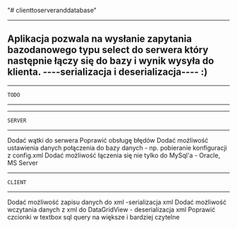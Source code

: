 "# clienttoserveranddatabase" 

-------------
Aplikacja pozwala na wysłanie zapytania bazodanowego typu select do serwera który następnie łączy się do bazy i wynik wysyła do klienta. 
----serializacja i deserializacja---- :)
-------------

-------------
    TODO
-------------

-------------
    SERVER
-------------

Dodać wątki do serwera
Poprawić obsługę błędów
Dodać możliwość ustawienia danych połączenia do bazy danych - np. pobieranie konfiguracji z config.xml
Dodać możliwość łączenia się nie tylko do MySql'a - Oracle, MS Server

-------------
    CLIENT
-------------

Dodać możliwość zapisu danych do xml -serializacja xml
Dodać możliwość wczytania danych z xml do DataGridView - deserializacja xml
Poprawić czcionki w textbox sql query na większe i bardziej czytelne

